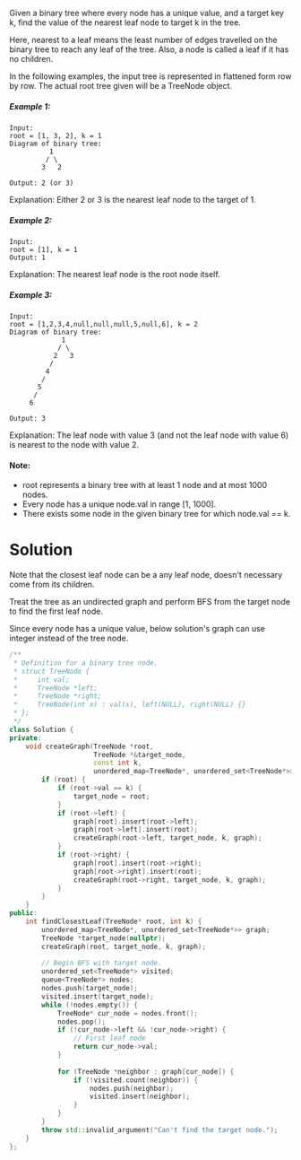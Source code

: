 Given a binary tree where every node has a unique value, and a target key k, find the value of the nearest leaf node to target k in the tree.

Here, nearest to a leaf means the least number of edges travelled on the binary tree to reach any leaf of the tree. Also, a node is called a leaf if it has no children.

In the following examples, the input tree is represented in flattened form row by row. The actual root tree given will be a TreeNode object.

##### Example 1:

```
Input:
root = [1, 3, 2], k = 1
Diagram of binary tree:
          1
         / \
        3   2

Output: 2 (or 3)
```

Explanation: Either 2 or 3 is the nearest leaf node to the target of 1.

##### Example 2:

```
Input:
root = [1], k = 1
Output: 1

```

Explanation: The nearest leaf node is the root node itself.

##### Example 3:

```
Input:
root = [1,2,3,4,null,null,null,5,null,6], k = 2
Diagram of binary tree:
             1
            / \
           2   3
          /
         4
        /
       5
      /
     6

Output: 3
```

Explanation: The leaf node with value 3 (and not the leaf node with value 6) is nearest to the node with value 2.

#### Note:

* root represents a binary tree with at least 1 node and at most 1000 nodes.
* Every node has a unique node.val in range [1, 1000].
* There exists some node in the given binary tree for which node.val == k.

# Solution

Note that the closest leaf node can be a any leaf node, doesn't necessary come from its children.

Treat the tree as an undirected graph and perform BFS from the target node to find the first leaf node.

Since every node has a unique value, below solution's graph can use integer instead of the tree node.

```cpp
/**
 * Definition for a binary tree node.
 * struct TreeNode {
 *     int val;
 *     TreeNode *left;
 *     TreeNode *right;
 *     TreeNode(int x) : val(x), left(NULL), right(NULL) {}
 * };
 */
class Solution {
private:
    void createGraph(TreeNode *root,
                     TreeNode *&target_node,
                     const int k,
                     unordered_map<TreeNode*, unordered_set<TreeNode*>> &graph) {
        if (root) {
            if (root->val == k) {
                target_node = root;
            }
            if (root->left) {
                graph[root].insert(root->left);
                graph[root->left].insert(root);
                createGraph(root->left, target_node, k, graph);
            }
            if (root->right) {
                graph[root].insert(root->right);
                graph[root->right].insert(root);
                createGraph(root->right, target_node, k, graph);
            }
        }
    }
public:
    int findClosestLeaf(TreeNode* root, int k) {
        unordered_map<TreeNode*, unordered_set<TreeNode*>> graph;
        TreeNode *target_node(nullptr); 
        createGraph(root, target_node, k, graph);
        
        // Begin BFS with target node.
        unordered_set<TreeNode*> visited;
        queue<TreeNode*> nodes;
        nodes.push(target_node);
        visited.insert(target_node);
        while (!nodes.empty()) {
            TreeNode* cur_node = nodes.front();
            nodes.pop();
            if (!cur_node->left && !cur_node->right) {
                // First leaf node
                return cur_node->val;
            }
            
            for (TreeNode *neighbor : graph[cur_node]) {
                if (!visited.count(neighbor)) {
                    nodes.push(neighbor);
                    visited.insert(neighbor);
                }
            }
        }
        throw std::invalid_argument("Can't find the target node.");
    }
};
```
